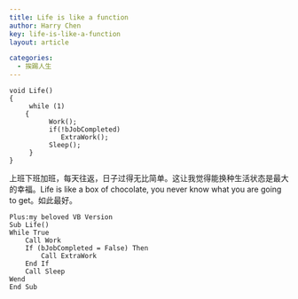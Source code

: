 ```yaml
---
title: Life is like a function
author: Harry Chen
key: life-is-like-a-function
layout: article

categories:
  - 挨踢人生
---
```



    void Life()
    {
         while (1)
        {
              Work();
              if(!bJobCompleted)
                 ExtraWork();
              Sleep();
         }
    }

  上班下班加班，每天往返，日子过得无比简单。这让我觉得能换种生活状态是最大的幸福。Life is like a box of chocolate, you never know what you are going to get。如此最好。


    Plus:my beloved VB Version
    Sub Life()
    While True
        Call Work
        If (bJobCompleted = False) Then
            Call ExtraWork
        End If
        Call Sleep
    Wend
    End Sub
